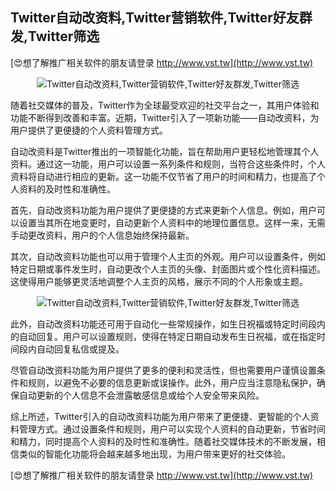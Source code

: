 ## **Twitter自动改资料,Twitter营销软件,Twitter好友群发,Twitter筛选**

[😍想了解推广相关软件的朋友请登录 http://www.vst.tw](http://www.vst.tw)

 <center><img src="https://vst.tw/MP4/tuiguang/png/2.png" alt="Twitter自动改资料,Twitter营销软件,Twitter好友群发,Twitter筛选"></center>

随着社交媒体的普及，Twitter作为全球最受欢迎的社交平台之一，其用户体验和功能不断得到改善和丰富。近期，Twitter引入了一项新功能——自动改资料，为用户提供了更便捷的个人资料管理方式。

自动改资料是Twitter推出的一项智能化功能，旨在帮助用户更轻松地管理其个人资料。通过这一功能，用户可以设置一系列条件和规则，当符合这些条件时，个人资料将自动进行相应的更新。这一功能不仅节省了用户的时间和精力，也提高了个人资料的及时性和准确性。

首先，自动改资料功能为用户提供了更便捷的方式来更新个人信息。例如，用户可以设置当其所在地变更时，自动更新个人资料中的地理位置信息。这样一来，无需手动更改资料，用户的个人信息始终保持最新。

其次，自动改资料功能也可以用于管理个人主页的外观。用户可以设置条件，例如特定日期或事件发生时，自动更改个人主页的头像、封面图片或个性化资料描述。这使得用户能够更灵活地调整个人主页的风格，展示不同的个人形象或主题。

 <center><img src="https://vst.tw/MP4/tuiguang/png/2.png" alt="Twitter自动改资料,Twitter营销软件,Twitter好友群发,Twitter筛选"></center>

此外，自动改资料功能还可用于自动化一些常规操作，如生日祝福或特定时间段内的自动回复。用户可以设置规则，使得在特定日期自动发布生日祝福，或在指定时间段内自动回复私信或提及。

尽管自动改资料功能为用户提供了更多的便利和灵活性，但也需要用户谨慎设置条件和规则，以避免不必要的信息更新或误操作。此外，用户应当注意隐私保护，确保自动更新的个人信息不会泄露敏感信息或给个人安全带来风险。

综上所述，Twitter引入的自动改资料功能为用户带来了更便捷、更智能的个人资料管理方式。通过设置条件和规则，用户可以实现个人资料的自动更新，节省时间和精力，同时提高个人资料的及时性和准确性。随着社交媒体技术的不断发展，相信类似的智能化功能将会越来越多地出现，为用户带来更好的社交体验。

[😍想了解推广相关软件的朋友请登录 http://www.vst.tw](http://www.vst.tw)



